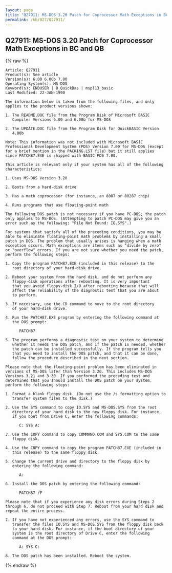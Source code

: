 ```yaml
---
layout: page
title: "Q27911: MS-DOS 3.20 Patch for Coprocessor Math Exceptions in BC and QB"
permalink: /kb/027/Q27911/
---
```


## Q27911: MS-DOS 3.20 Patch for Coprocessor Math Exceptions in BC and QB

{% raw %}

	Article: Q27911
	Product(s): See article
	Version(s): 6.00 6.00b 7.00
	Operating System(s): MS-DOS
	Keyword(s): ENDUSER | B_QuickBas | mspl13_basic
	Last Modified: 22-JAN-1990
	
	The information below is taken from the following files, and only
	applies to the product versions shown:
	
	1. The README.DOC file from the Program Disk of Microsoft BASIC
	   Compiler Versions 6.00 and 6.00b for MS-DOS
	
	2. The UPDATE.DOC file from the Program Disk for QuickBASIC Version
	   4.00b
	
	Note: This information was not included with Microsoft BASIC
	Professional Development System (PDS) Version 7.00 for MS-DOS (except
	for a brief mention in the PACKING.LST file) but it still applies
	since PATCH87.EXE is shipped with BASIC PDS 7.00.
	
	This article is relevant only if your system has all of the following
	characteristics:
	
	1. Uses MS-DOS Version 3.20
	
	2. Boots from a hard-disk drive
	
	3. Has a math coprocessor (for instance, an 8087 or 80287 chip)
	
	4. Runs programs that use floating-point math
	
	The following DOS patch is not necessary if you have PC-DOS; the patch
	only applies to MS-DOS. (Attempting to patch PC-DOS may give you an
	error such as the following: "File Not Found: IO.SYS".)
	
	For systems that satisfy all of the preceding conditions, you may be
	able to eliminate floating-point math problems by installing a small
	patch in DOS. The problem that usually arises is hanging when a math
	exception occurs. Math exceptions are items such as "divide by zero"
	or "overflow" errors. If you are not sure whether you need the patch,
	perform the following steps:
	
	1. Copy the program PATCH87.EXE (included in this release) to the
	   root directory of your hard-disk drive.
	
	2. Reboot your system from the hard disk, and do not perform any
	   floppy-disk operations after rebooting. It is very important
	   that you avoid floppy-disk I/O after rebooting because that will
	   affect the reliability of the diagnostic test that you are about
	   to perform.
	
	3. If necessary, use the CD command to move to the root directory
	   of your hard-disk drive.
	
	4. Run the PATCH87.EXE program by entering the following command at
	   the DOS prompt:
	
	      PATCH87
	
	5. The program performs a diagnostic test on your system to determine
	   whether it needs the DOS patch, and if the patch is needed, whether
	   the patch can be installed successfully. If the program tells you
	   that you need to install the DOS patch, and that it can be done,
	   follow the procedure described in the next section.
	
	Please note that the floating-point problem has been eliminated in
	versions of MS-DOS later than Version 3.20. This includes MS-DOS
	Versions 3.21 and 3.30. If you performed the preceding test and
	determined that you should install the DOS patch on your system,
	perform the following steps:
	
	1. Format a blank floppy disk. (Do not use the /s formatting option to
	   transfer system files to the disk.)
	
	2. Use the SYS command to copy IO.SYS and MS-DOS.SYS from the root
	   directory of your hard disk to the new floppy disk. For instance,
	   if you boot from Drive C, enter the following commands:
	
	      C: SYS A:
	
	3. Use the COPY command to copy COMMAND.COM and SYS.COM to the same
	   floppy disk.
	
	4. Use the COPY command to copy the program PATCH87.EXE (included in
	   this release) to the same floppy disk.
	
	5. Change the current drive and directory to the floppy disk by
	   entering the following command:
	
	      A:
	
	6. Install the DOS patch by entering the following command:
	
	      PATCH87 /F
	
	Please note that if you experience any disk errors during Steps 2
	through 6, do not proceed with Step 7. Reboot from your hard disk and
	repeat the entire process.
	
	7. If you have not experienced any errors, use the SYS command to
	   transfer the files IO.SYS and MS-DOS.SYS from the floppy disk back
	   to your hard disk. For instance, if the boot directory of your
	   system is the root directory of Drive C, enter the following
	   command at the DOS prompt:
	
	      A: SYS C:
	
	8. The DOS patch has been installed. Reboot the system.

{% endraw %}

